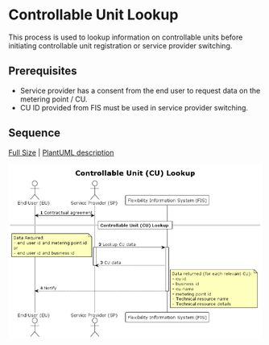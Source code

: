 # Controllable Unit Lookup

This process is used to lookup information on controllable units before initiating controllable unit registration or service provider switching.  

## Prerequisites

- Service provider has a consent from the end user to request data on the metering point / CU.
- CU ID provided from FIS must be used in service provider switching.

## Sequence

[Full Size](../diagrams/controllable_unit_lookup.png) | [PlantUML description](../diagrams/controllable_unit_lookup.plantuml)

![Controllable Unit Registration](../diagrams/controllable_unit_lookup.png)
